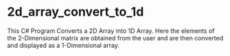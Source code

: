 # 2d_array_convert_to_1d

This C# Program Converts a 2D Array into 1D Array. Here the elements of the 2-Dimensional matrix are obtained from the user and are then converted and displayed as a 1-Dimensional array.
